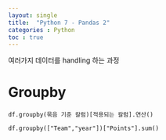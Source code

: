 ```yaml
---
layout: single
title:  "Python 7 - Pandas 2"
categories : Python
toc : true
---
```




여러가지 데이터를 handling 하는 과정

# Groupby



```
df.groupby(묶음 기준 칼럼)[적용되는 칼럼].연산()

df.groupby(["Team","year"])["Points"].sum()
```



